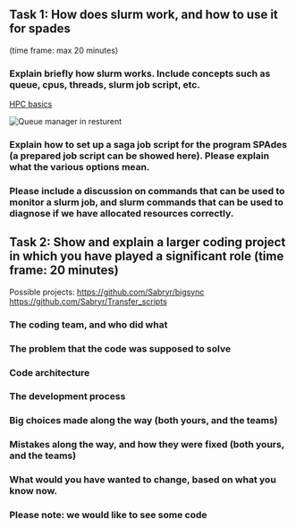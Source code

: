

## Task 1: How does slurm work, and how to use it for spades 
(time frame: max 20 minutes)

### Explain briefly how slurm works. Include concepts such as queue, cpus, threads,  slurm job script, etc. 

[HPC basics](https://sabryr.github.io/hpc-intro-new/13-scheduler/index.html)

![Queue manager in resturent](https://sabryr.github.io/hpc-intro-new/fig/restaurant_queue_manager.svg)

### Explain how to set up a saga job script for the program SPAdes (a prepared job script can be showed here). Please explain what the various options mean.


### Please include a discussion on commands that can be used to monitor a slurm job, and slurm commands that can be used to diagnose if we have allocated resources correctly.




## Task 2: Show and explain a larger coding project in which you have played a significant role (time frame: 20 minutes)

Possible projects:
https://github.com/Sabryr/bigsync
https://github.com/Sabryr/Transfer_scripts

### The coding team, and who did what
### The problem that the code was supposed to solve
### Code architecture
### The development process
### Big choices made along the way (both yours, and the teams)
### Mistakes along the way, and how they were fixed (both yours, and the teams)
### What would you have wanted to change, based on what you know now.
### Please note: we would like to see some code
